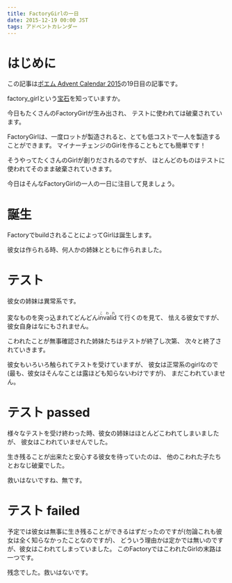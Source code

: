 ```yaml
---
title: FactoryGirlの一日
date: 2015-12-19 00:00 JST
tags: アドベントカレンダー
---
```


# はじめに

この記事は[ポエム Advent Calendar 2015](http://www.adventar.org/calendars/732)の19日目の記事です。

factory_girlという[宝石](https://github.com/thoughtbot/factory_girl)を知っていますか。

今日もたくさんのFactoryGirlが生み出され、
テストに使われては破棄されています。

FactoryGirlは、一度ロットが製造されると、とても低コストで一人を製造することができます。
マイナーチェンジのGirlを作ることもとても簡単です！

そうやってたくさんのGirlが創りだされるのですが、
ほとんどのものはテストに使われてそのまま破棄されていきます。

今日はそんなFactoryGirlの一人の一日に注目して見ましょう。

# 誕生

FactoryでbuildされることによってGirlは誕生します。

彼女は作られる時、何人かの姉妹とともに作られました。

# テスト

彼女の姉妹は異常系です。

変なものを突っ込まれてどんどん<ruby>invalid<rp>(</rp><rt>こわれ</rt><rp>)</rp></ruby>
て行くのを見て、
怯える彼女ですが、彼女自身はなにもされません。

こわれたことが無事確認された姉妹たちはテストが終了し次第、
次々と終了されていきます。

彼女もいろいろ触られてテストを受けていますが、
彼女は正常系のgirlなので(最も、彼女はそんなことは露ほども知らないわけですが)、
まだこわれていません。

# テスト passed

様々なテストを受け終わった時、彼女の姉妹はほとんどこわれてしまいましたが、
彼女はこわれていませんでした。

生き残ることが出来たと安心する彼女を待っていたのは、
他のこわれた子たちとおなじ破棄でした。

救いはないですね、無です。

# テスト failed

予定では彼女は無事に生き残ることができるはずだったのですが(勿論これも彼女は全く知らなかったことなのですが)、
どういう理由かは定かでは無いのですが、彼女はこわれてしまっていました。
このFactoryではこわれたGirlの末路は一つです。

残念でした。救いはないです。
